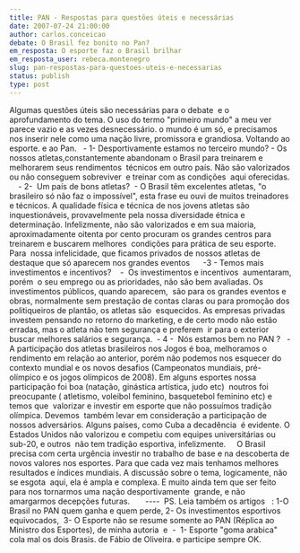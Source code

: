 ```yaml
---
title: PAN - Respostas para questões úteis e necessárias
date: 2007-07-24 21:00:00
author: carlos.conceicao
debate: O Brasil fez bonito no Pan?
em_resposta: O esporte faz o Brasil brilhar
em_resposta_user: rebeca.montenegro
slug: pan-respostas-para-questoes-uteis-e-necessarias
status: publish 
type: post
---
```


Algumas questões úteis são necessárias para o debate  e o aprofundamento do tema. O uso do termo "primeiro mundo" a meu ver parece vazio e as vezes desnecessário. o mundo é um só, e precisamos nos inserir nele como uma nação livre, promissora e grandiosa. Voltando ao esporte. e ao Pan.   - 1- Desportivamente estamos no terceiro mundo? - Os nossos atletas,constantemente abandonam o Brasil para treinarem e melhorarem seus rendimentos  técnicos em outro país. Não são valorizados ou não conseguem sobreviver  e treinar com as condições  aqui oferecidas.     - 2-  Um país de bons atletas?  - O Brasil têm excelentes atletas, "o brasileiro só não faz o impossível", esta frase eu ouvi de muitos treinadores e técnicos. A qualidade física e técnica de nos jovens atletas são inquestionáveis, provavelmente pela nossa diversidade étnica e determinação. Infelizmente, não são valorizados e em sua maioria, aproximadamente oitenta por cento procuram os grandes centros para treinarem e buscarem melhores  condições para prática de seu esporte. Para  nossa infelicidade, que ficamos privados de nossos atletas de destaque que só aparecem nos grandes eventos      -3 - Temos mais investimentos e incentivos?    -  Os investimentos e incentivos  aumentaram, porém  o seu emprego ou as prioridades, não são bem avaliadas. Os investimentos públicos, quando aparecem,  são para os grandes eventos e obras, normalmente sem prestação de contas claras ou para promoção dos politiqueiros de plantão, os atletas são  esquecidos. As empresas privadas investem pensando no retorno do marketing, e de certo modo não estão erradas, mas o atleta não tem segurança e preferem  ir para o exterior buscar melhores salários e segurança.  - 4 -  Nós estamos bem no PAN ?   - A participação dos atletas brasileiros nos Jogos é boa, melhoramos o rendimento em relação ao anterior, porém não podemos nos esquecer do contexto mundial e os novos desafios (Campeonatos mundiais, pré-olímpico e os jogos olímpicos de 2008). Em alguns esportes nossa participação foi boa (natação, ginástica artística, judo etc)  noutros foi preocupante ( atletismo, voleibol feminino, basquetebol feminino etc) e temos que  valorizar e investir em esporte que não possuímos tradição olímpica. Devemos  também levar em consideração a participação de nossos adversários. Alguns países, como Cuba a decadência  é evidente. O Estados Unidos não valorizou e competiu com equipes universitárias ou sub-20, e outros  não tem tradição esportiva, infelizmente.     O Brasil precisa com certa urgência investir no trabalho de base e na descoberta de novos valores nos esportes. Para que cada vez mais tenhamos melhores resultados e índices mundiais. A discussão sobre o tema, logicamente, não se esgota  aqui, ela é ampla e complexa. E muito ainda tem que ser feito para nos tornarmos uma nação desportivamente  grande, e não amargarmos decepções futuras.       ----  PS. Leia também os artigos   : 1-O Brasil no PAN quem ganha e quem perde, 2- Os investimentos esportivos equivocados,  3- O Esporte não se resume somente ao PAN (Réplica ao Ministro dos Esportes), de minha autoria  e  -  1- Esporte "goma arabica" cola mal os dois Brasis. de Fábio de Oliveira. e participe sempre OK.
